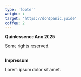 ```yaml
---
type: 'footer'
weight: 1
target: 'https://dontpanic.guide'
coffee: 2
---
```


<strong class="section-title">Quintessence Anx <i class="icon copyleft"></i> 2025</strong>

Some rights reserved.

<br>
<strong class="section-title">Impressum</strong>

Lorem ipsum dolor sit amet.